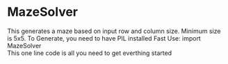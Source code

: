 # MazeSolver
This generates a maze based on input row and column size. Minimum size is 5x5. To Generate, you need to have PIL installed
Fast Use:
import MazeSolver
<br>
This one line code is all you need to get everthing started

